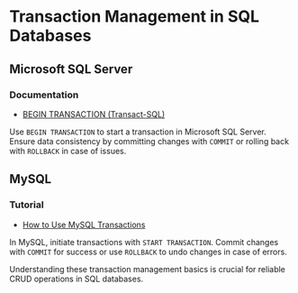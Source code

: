 # Transaction Management in SQL Databases

## Microsoft SQL Server

### Documentation
- [BEGIN TRANSACTION (Transact-SQL)](https://learn.microsoft.com/en-us/sql/t-sql/language-elements/begin-transaction-transact-sql?view=sql-server-ver16)

Use `BEGIN TRANSACTION` to start a transaction in Microsoft SQL Server. Ensure data consistency by committing changes with `COMMIT` or rolling back with `ROLLBACK` in case of issues.

## MySQL

### Tutorial
- [How to Use MySQL Transactions](https://www.freecodecamp.org/news/how-to-use-mysql-transactions/)

In MySQL, initiate transactions with `START TRANSACTION`. Commit changes with `COMMIT` for success or use `ROLLBACK` to undo changes in case of errors. 

Understanding these transaction management basics is crucial for reliable CRUD operations in SQL databases.
